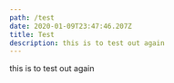 ```yaml
---
path: /test
date: 2020-01-09T23:47:46.207Z
title: Test
description: this is to test out again
---
```

this is to test out again
